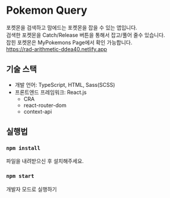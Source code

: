 # Pokemon Query

포켓몬을 검색하고 맘에드는 포켓몬을 잡을 수 있는 앱입니다.<br>
검색한 포켓몬을 Catch/Release 버튼을 통해서 잡고/풀어 줄수 있습니다.<br>
잡힌 포켓몬은 MyPokemons Page에서 확인 가능합니다.<br>
https://rad-arithmetic-ddea40.netlify.app

## 기술 스택
* 개발 언어: TypeScript, HTML, Sass(SCSS)
* 프론트엔드 프레임워크: React.js
  * CRA
  * react-router-dom
  * context-api

## 실행법

### `npm install`
파일을 내려받으신 후 설치해주세요.

### `npm start`
개발자 모드로 실행하기

